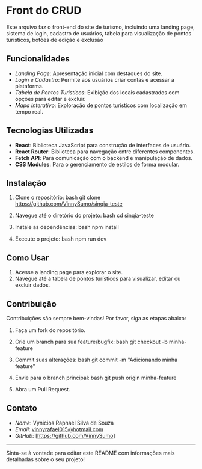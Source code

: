 # Front do CRUD

Este arquivo faz o front-end do site de turismo, incluindo uma landing page, sistema de login, cadastro de usuários, tabela para visualização de pontos turísticos, botões de edição e exclusão

## Funcionalidades

- *Landing Page*: Apresentação inicial com destaques do site.
- *Login e Cadastro*: Permite aos usuários criar contas e acessar a plataforma.
- *Tabela de Pontos Turísticos*: Exibição dos locais cadastrados com opções para editar e excluir.
- *Mapa Interativo*: Exploração de pontos turísticos com localização em tempo real.

## Tecnologias Utilizadas

- **React**: Biblioteca JavaScript para construção de interfaces de usuário.
- **React Router**: Biblioteca para navegação entre diferentes componentes.
- **Fetch API**: Para comunicação com o backend e manipulação de dados.
- **CSS Modules**: Para o gerenciamento de estilos de forma modular.
  
## Instalação

1. Clone o repositório:
   bash
   git clone https://github.com/VinnySumo/sinqia-teste
   
2. Navegue até o diretório do projeto:
   bash
   cd sinqia-teste
   
3. Instale as dependências:
   bash
   npm install
   
4. Execute o projeto:
   bash
   npm run dev
   

## Como Usar

1. Acesse a landing page para explorar o site.
3. Navegue até a tabela de pontos turísticos para visualizar, editar ou excluir dados.

## Contribuição

Contribuições são sempre bem-vindas! Por favor, siga as etapas abaixo:

1. Faça um fork do repositório.
2. Crie um branch para sua feature/bugfix:
   bash
   git checkout -b minha-feature
   
3. Commit suas alterações:
   bash
   git commit -m "Adicionando minha feature"
   
4. Envie para o branch principal:
   bash
   git push origin minha-feature
   
5. Abra um Pull Request.

## Contato

- *Nome*: Vynicios Raphael Silva de Souza
- *Email*: vinnyrafael015@hotmail.com
- *GitHub*: [https://github.com/VinnySumo]

---

Sinta-se à vontade para editar este README com informações mais detalhadas sobre o seu projeto!

 
